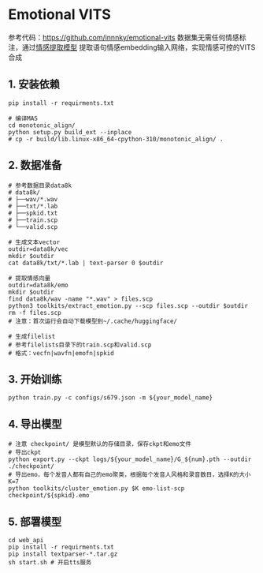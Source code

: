 # Emotional VITS
参考代码：https://github.com/innnky/emotional-vits
数据集无需任何情感标注，通过[情感提取模型](https://github.com/audeering/w2v2-how-to) 提取语句情感embedding输入网络，实现情感可控的VITS合成


## 1. 安装依赖
```
pip install -r requirments.txt

# 编译MAS
cd monotonic_align/
python setup.py build_ext --inplace
# cp -r build/lib.linux-x86_64-cpython-310/monotonic_align/ .

```

## 2. 数据准备
```
# 参考数据目录data8k
# data8k/
# ├──wav/*.wav
# ├──txt/*.lab
# ├──spkid.txt
# ├──train.scp
# └──valid.scp

# 生成文本vector
outdir=data8k/vec
mkdir $outdir
cat data8k/txt/*.lab | text-parser 0 $outdir

# 提取情感向量
outdir=data8k/emo
mkdir $outdir
find data8k/wav -name "*.wav" > files.scp
python3 toolkits/extract_emotion.py --scp files.scp --outdir $outdir
rm -f files.scp
# 注意：首次运行会自动下载模型到~/.cache/huggingface/

# 生成filelist
# 参考filelists目录下的train.scp和valid.scp
# 格式：vecfn|wavfn|emofn|spkid
```

## 3. 开始训练
```
python train.py -c configs/s679.json -m ${your_model_name}
```

## 4. 导出模型
```
# 注意 checkpoint/ 是模型默认的存储目录，保存ckpt和emo文件
# 导出ckpt
python export.py --ckpt logs/${your_model_name}/G_${num}.pth --outdir ./checkpoint/
# 导出emo，每个发音人都有自己的emo聚类，根据每个发音人风格和录音数目，选择K的大小
K=7
python toolkits/cluster_emotion.py $K emo-list-scp checkpoint/${spkid}.emo
```

## 5. 部署模型
```
cd web_api
pip install -r requirments.txt
pip install textparser-*.tar.gz
sh start.sh # 开启tts服务
```


